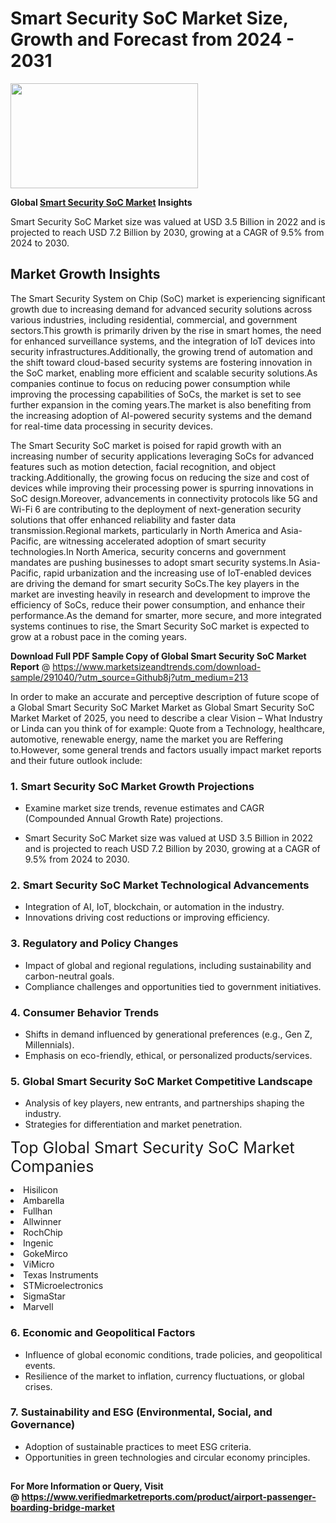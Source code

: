 <H1>Smart Security SoC Market Size, Growth and Forecast from 2024 - 2031</H1><img class="aligncenter size-medium wp-image-584254" src="https://thirdeyenews.in/wp-content/uploads/2024/09/Global-Market-Research-300x168.jpeg" alt="" width="300" height="168" /><p><strong>Global&nbsp;<a href="https://www.marketsizeandtrends.com/download-sample/291040/?utm_source=Github8j?utm_medium=213">Smart Security SoC Market</a> Insights</strong></p><p>Smart Security SoC Market size was valued at USD 3.5 Billion in 2022 and is projected to reach USD 7.2 Billion by 2030, growing at a CAGR of 9.5% from 2024 to 2030.</p><p><h2>Market Growth Insights</h2> <p>The Smart Security System on Chip (SoC) market is experiencing significant growth due to increasing demand for advanced security solutions across various industries, including residential, commercial, and government sectors.This growth is primarily driven by the rise in smart homes, the need for enhanced surveillance systems, and the integration of IoT devices into security infrastructures.Additionally, the growing trend of automation and the shift toward cloud-based security systems are fostering innovation in the SoC market, enabling more efficient and scalable security solutions.As companies continue to focus on reducing power consumption while improving the processing capabilities of SoCs, the market is set to see further expansion in the coming years.The market is also benefiting from the increasing adoption of AI-powered security systems and the demand for real-time data processing in security devices.</p> <p>The Smart Security SoC market is poised for rapid growth with an increasing number of security applications leveraging SoCs for advanced features such as motion detection, facial recognition, and object tracking.Additionally, the growing focus on reducing the size and cost of devices while improving their processing power is spurring innovations in SoC design.Moreover, advancements in connectivity protocols like 5G and Wi-Fi 6 are contributing to the deployment of next-generation security solutions that offer enhanced reliability and faster data transmission.Regional markets, particularly in North America and Asia-Pacific, are witnessing accelerated adoption of smart security technologies.In North America, security concerns and government mandates are pushing businesses to adopt smart security systems.In Asia-Pacific, rapid urbanization and the increasing use of IoT-enabled devices are driving the demand for smart security SoCs.The key players in the market are investing heavily in research and development to improve the efficiency of SoCs, reduce their power consumption, and enhance their performance.As the demand for smarter, more secure, and more integrated systems continues to rise, the Smart Security SoC market is expected to grow at a robust pace in the coming years.<p><span class=""><strong>Download Full PDF Sample Copy of Global Smart Security SoC Market Report</strong> @ <a href="https://www.marketsizeandtrends.com/download-sample/291040/?utm_source=Github8j?utm_medium=213" target="_blank">https://www.marketsizeandtrends.com/download-sample/291040/?utm_source=Github8j?utm_medium=213</a></span></p><p>In order to make an accurate and perceptive description of future scope of a Global&nbsp;Smart Security SoC Market Market as Global&nbsp;Smart Security SoC Market Market of 2025, you need to describe a clear Vision &ndash; What Industry or Linda can you think of for example: Quote from a Technology, healthcare, automotive, renewable energy, name the market you are Reffering to.However, some general trends and factors usually impact market reports and their future outlook include:</p><h3>1.&nbsp;<strong>Smart Security SoC Market Growth Projections</strong></h3><ul><li>Examine market size trends, revenue estimates and CAGR (Compounded Annual Growth Rate) projections.</li><li><p>Smart Security SoC Market size was valued at USD 3.5 Billion in 2022 and is projected to reach USD 7.2 Billion by 2030, growing at a CAGR of 9.5% from 2024 to 2030.</p></li></ul><h3>2.&nbsp;<strong>Smart Security SoC Market Technological Advancements</strong></h3><ul><li>Integration of AI, IoT, blockchain, or automation in the industry.</li><li>Innovations driving cost reductions or improving efficiency.</li></ul><h3>3.&nbsp;<strong>Regulatory and Policy Changes</strong></h3><ul><li>Impact of global and regional regulations, including sustainability and carbon-neutral goals.</li><li>Compliance challenges and opportunities tied to government initiatives.</li></ul><h3>4.&nbsp;<strong>Consumer Behavior Trends</strong></h3><ul><li>Shifts in demand influenced by generational preferences (e.g., Gen Z, Millennials).</li><li>Emphasis on eco-friendly, ethical, or personalized products/services.</li></ul><h3>5.&nbsp;<strong>Global Smart Security SoC Market Competitive Landscape</strong></h3><ul><li>Analysis of key players, new entrants, and partnerships shaping the industry.</li><li>Strategies for differentiation and market penetration.</li></ul><p data-pm-slice="1 1 []"><span style="color: inherit; font-family: inherit; font-size: 25px;">Top Global Smart Security SoC Market Companies</span></p><div class="" data-test-id=""><p><li>Hisilicon</li><li> Ambarella</li><li> Fullhan</li><li> Allwinner</li><li> RochChip</li><li> Ingenic</li><li> GokeMirco</li><li> ViMicro</li><li> Texas Instruments</li><li> STMicroelectronics</li><li> SigmaStar</li><li> Marvell</li></p></div><h3>6.&nbsp;<strong>Economic and Geopolitical Factors</strong></h3><ul><li>Influence of global economic conditions, trade policies, and geopolitical events.</li><li>Resilience of the market to inflation, currency fluctuations, or global crises.</li></ul><h3>7.&nbsp;<strong>Sustainability and ESG (Environmental, Social, and Governance)</strong></h3><ul><li>Adoption of sustainable practices to meet ESG criteria.</li><li>Opportunities in green technologies and circular economy principles.</li></ul><h2><strong style="font-size: 14px;">For More Information or Query, Visit @&nbsp;</strong><a style="background-color: #ffffff; font-size: 14px;" href="https://www.marketsizeandtrends.com/report/smart-security-soc-market/" target="_blank">https://www.verifiedmarketreports.com/product/airport-passenger-boarding-bridge-market</a></h2>